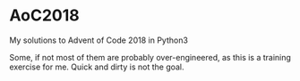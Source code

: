 # AoC2018
My solutions to Advent of Code 2018 in Python3

Some, if not most of them are probably over-engineered, as this is a training exercise for me. Quick and dirty is not the goal.
